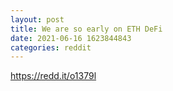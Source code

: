 ```yaml
--- 
layout: post 
title: We are so early on ETH DeFi 
date: 2021-06-16 1623844843 
categories: reddit 
--- 
```

https://redd.it/o1379l